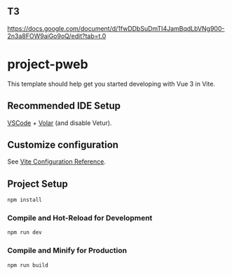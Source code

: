 ## ТЗ
https://docs.google.com/document/d/1fwDDbSuDmTI4JamBqdLbVNg900-2n3a8FOW9aiGo9oQ/edit?tab=t.0

# project-pweb

This template should help get you started developing with Vue 3 in Vite.

## Recommended IDE Setup

[VSCode](https://code.visualstudio.com/) + [Volar](https://marketplace.visualstudio.com/items?itemName=Vue.volar) (and disable Vetur).

## Customize configuration

See [Vite Configuration Reference](https://vite.dev/config/).

## Project Setup

```sh
npm install
```

### Compile and Hot-Reload for Development

```sh
npm run dev
```

### Compile and Minify for Production

```sh
npm run build
```